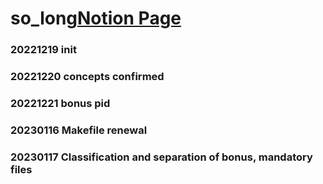 # so_long[Notion Page](https://nova-cilantro-0ec.notion.site/so_long-cc40c2280cae4fa09753757d62f7f590)
### 20221219 init
### 20221220 concepts confirmed
### 20221221 bonus pid
### 20230116 Makefile renewal
### 20230117 Classification and separation of bonus, mandatory files
